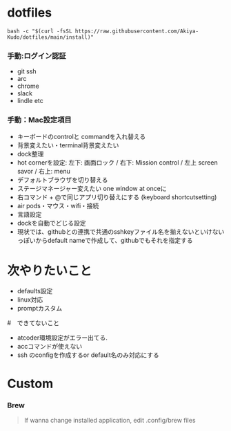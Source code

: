 # dotfiles

`bash -c "$(curl -fsSL https://raw.githubusercontent.com/Akiya-Kudo/dotfiles/main/install)"`

### 手動:ログイン認証
- git ssh
- arc
- chrome
- slack
- lindle
etc

### 手動：Mac設定項目
- キーボードのcontrolと commandを入れ替える
- 背景変えたい・terminal背景変えたい
- dock整理
- hot cornerを設定: 左下: 画面ロック / 右下: Mission control / 左上 screen savor  / 右上: menu
- デフォルトブラウザを切り替える
- ステージマネージャー変えたい one window at onceに
- 右コマンド + @で同じアプリ切り替えにする (keyboard shortcutsetting)
- air pods・マウス・wifi・接続
- 言語設定
- dockを自動でどじる設定
- 現状では、githubとの連携で共通のsshkeyファイル名を揃えないといけないっぽいからdefault nameで作成して、githubでもそれを指定する

# 次やりたいこと
- defaults設定
- linux対応
- promptカスタム

#　できてないこと
- atcoder環境設定がエラー出てる.
- accコマンドが使えない
- ssh のconfigを作成するor default名のみ対応にする

# Custom
### Brew
> If wanna change installed application, edit .config/brew files